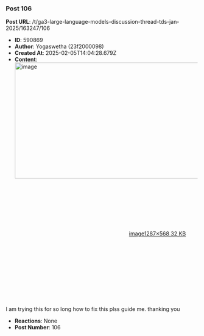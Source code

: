 ### Post 106
**Post URL**: /t/ga3-large-language-models-discussion-thread-tds-jan-2025/163247/106
- **ID**: 590869
- **Author**: Yogaswetha (23f2000098)
- **Created At**: 2025-02-05T14:04:28.679Z
- **Content**:  
  <div class="lightbox-wrapper"><a class="lightbox" href="https://europe1.discourse-cdn.com/flex013/uploads/iitm/original/3X/c/8/c80ada7b2d77694e21079c83df4a9b16ef88a6ef.png" data-download-href="/uploads/short-url/sxEKljVfQmjjBBfFv6mLN3RqeV9.png?dl=1" title="image" rel="noopener nofollow ugc"><img src="https://europe1.discourse-cdn.com/flex013/uploads/iitm/optimized/3X/c/8/c80ada7b2d77694e21079c83df4a9b16ef88a6ef_2_690x304.png" alt="image" data-base62-sha1="sxEKljVfQmjjBBfFv6mLN3RqeV9" width="690" height="304" srcset="https://europe1.discourse-cdn.com/flex013/uploads/iitm/optimized/3X/c/8/c80ada7b2d77694e21079c83df4a9b16ef88a6ef_2_690x304.png, https://europe1.discourse-cdn.com/flex013/uploads/iitm/optimized/3X/c/8/c80ada7b2d77694e21079c83df4a9b16ef88a6ef_2_1035x456.png 1.5x, https://europe1.discourse-cdn.com/flex013/uploads/iitm/original/3X/c/8/c80ada7b2d77694e21079c83df4a9b16ef88a6ef.png 2x" data-dominant-color="D2D5D9"><div class="meta"><svg class="fa d-icon d-icon-far-image svg-icon" aria-hidden="true"><use href="#far-image"></use></svg><span class="filename">image</span><span class="informations">1287×568 32 KB</span><svg class="fa d-icon d-icon-discourse-expand svg-icon" aria-hidden="true"><use href="#discourse-expand"></use></svg></div></a></div><br>
I am trying this for so long how to fix this plss guide me. thanking you
- **Reactions**: None
- **Post Number**: 106

